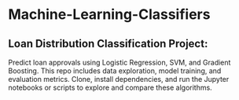 # Machine-Learning-Classifiers
## Loan Distribution Classification Project: 
Predict loan approvals using Logistic Regression, SVM, and Gradient Boosting. This repo includes data exploration, model training, and evaluation metrics. Clone, install dependencies, and run the Jupyter notebooks or scripts to explore and compare these algorithms.
